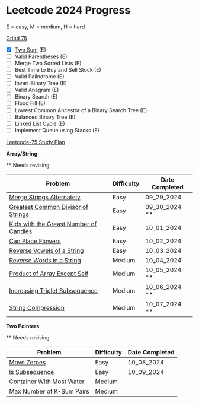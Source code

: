 
# Leetcode 2024 Progress

E = easy, M = medium, H = hard

[Grind 75](https://www.techinterviewhandbook.org/grind75?difficulty=Easy&difficulty=Medium) 

- [x] [Two Sum](https://leetcode.com/problems/two-sum/) (E)
- [ ] Valid Parentheses (E)
- [ ] Merge Two Sorted Lists (E)
- [ ] Best Time to Buy and Sell Stock (E)
- [ ] Valid Palindrome (E)
- [ ] Invert Binary Tree (E)
- [ ] Valid Anagram (E)
- [ ] Binary Search (E)
- [ ] Flood Fill (E)
- [ ] Lowest Common Ancestor of a Binary Search Tree (E)
- [ ] Balanced Binary Tree (E)
- [ ] Linked List Cycle (E)
- [ ] Implement Queue using Stacks (E)

[Leetcode-75 Study Plan](https://leetcode.com/studyplan/leetcode-75/)

**Array/String**

** Needs revising

| Problem | Difficulty | Date Completed |
|---------|------------|----------------|
| [Merge Strings Alternately](https://leetcode.com/problems/merge-strings-alternately/description/?envType=study-plan-v2&envId=leetcode-75) | Easy | 09_29_2024 |
| [Greatest Common Divisor of Strings](https://leetcode.com/problems/greatest-common-divisor-of-strings/description/?envType=study-plan-v2&envId=leetcode-75) | Easy | 09_30_2024 ** |
| [Kids with the Greast Number of Candies](https://leetcode.com/problems/kids-with-the-greatest-number-of-candies/description/?envType=study-plan-v2&envId=leetcode-75) | Easy | 10_01_2024 |
| [Can Place Flowers](https://leetcode.com/problems/can-place-flowers/description/?envType=study-plan-v2&envId=leetcode-75) | Easy | 10_02_2024 |
| [Reverse Vowels of a String](https://leetcode.com/problems/reverse-vowels-of-a-string/?envType=study-plan-v2&envId=leetcode-75) | Easy | 10_03_2024|
| [Reverse Words in a String](ttps://leetcode.com/problems/reverse-words-in-a-string/description/?envType=study-plan-v2&envId=leetcode-75) | Medium | 10_04_2024|
| [Product of Array Except Self](https://leetcode.com/problems/product-of-array-except-self/description/?envType=study-plan-v2&envId=leetcode-75) | Medium | 10_05_2024 **|
| [Increasing Triplet Subsequence](https://leetcode.com/problems/increasing-triplet-subsequence/description/?envType=study-plan-v2&envId=leetcode-75) | Medium |10_06_2024 **|
| [String Compression](https://leetcode.com/problems/string-compression/description/?envType=study-plan-v2&envId=leetcode-75) | Medium | 10_07_2024 **|


**Two Pointers**

** Needs revising

| Problem | Difficulty | Date Completed |
|---------|------------|----------------|
| [Move Zeroes](https://leetcode.com/problems/move-zeroes/description/?envType=study-plan-v2&envId=leetcode-75) | Easy | 10_08_2024 |
| [Is Subsequence](https://leetcode.com/problems/is-subsequence/description/?envType=study-plan-v2&envId=leetcode-75) | Easy | 10_09_2024 |
| Container With Most Water | Medium | |
| Max Number of K-Sum Pairs | Medium | |